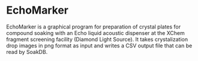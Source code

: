 # EchoMarker

EchoMarker is a graphical program for preparation of crystal plates for compound soaking with an Echo liquid acoustic dispenser at the XChem fragment screening facility (Diamond Light Source). It takes crystalization drop images in png format as input and writes a CSV output file that can be read by SoakDB.
